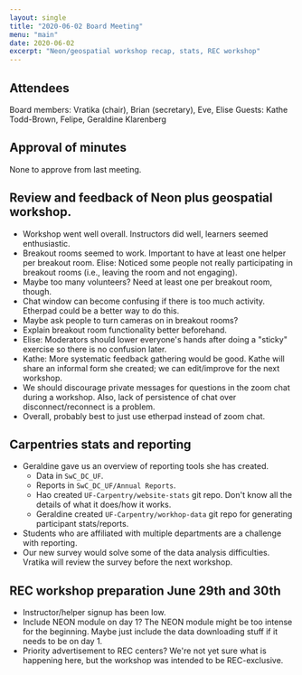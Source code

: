 ```yaml
---
layout: single
title: "2020-06-02 Board Meeting"
menu: "main"
date: 2020-06-02
excerpt: "Neon/geospatial workshop recap, stats, REC workshop"
---
```


## Attendees
Board members: Vratika (chair), Brian (secretary), Eve, Elise
Guests: Kathe Todd-Brown, Felipe, Geraldine Klarenberg

## Approval of minutes
None to approve from last meeting.

## Review and feedback of Neon plus geospatial workshop.
* Workshop went well overall.  Instructors did well, learners seemed enthusiastic.
* Breakout rooms seemed to work.  Important to have at least one helper per breakout room.  Elise: Noticed some people not really participating in breakout rooms (i.e., leaving the room and not engaging).
* Maybe too many volunteers?  Need at least one per breakout room, though.
* Chat window can become confusing if there is too much activity.  Etherpad could be a better way to do this.
* Maybe ask people to turn cameras on in breakout rooms?
* Explain breakout room functionality better beforehand.
* Elise: Moderators should lower everyone's hands after doing a "sticky" exercise so there is no confusion later.
* Kathe: More systematic feedback gathering would be good.  Kathe will share an informal form she created; we can edit/improve for the next workshop.
* We should discourage private messages for questions in the zoom chat during a workshop.  Also, lack of persistence of chat over disconnect/reconnect is a problem.
* Overall, probably best to just use etherpad instead of zoom chat.

## Carpentries stats and reporting
* Geraldine gave us an overview of reporting tools she has created.
	* Data in `SwC_DC_UF`.
	* Reports in `SwC_DC_UF/Annual Reports`.
	* Hao created `UF-Carpentry/website-stats` git repo.  Don't know all the details of what it does/how it works.
	* Geraldine created `UF-Carpentry/workhop-data` git repo for generating participant stats/reports.
* Students who are affiliated with multiple departments are a challenge with reporting.
* Our new survey would solve some of the data analysis difficulties.  Vratika will review the survey before the next workshop.

## REC workshop preparation June 29th and 30th
* Instructor/helper signup has been low.
* Include NEON module on day 1?  The NEON module might be too intense for the beginning.  Maybe just include the data downloading stuff if it needs to be on day 1.
* Priority advertisement to REC centers?  We're not yet sure what is happening here, but the workshop was intended to be REC-exclusive.

